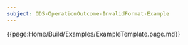 ```yaml
---
subject: ODS-OperationOutcome-InvalidFormat-Example
---
```


{{page:Home/Build/Examples/ExampleTemplate.page.md}}